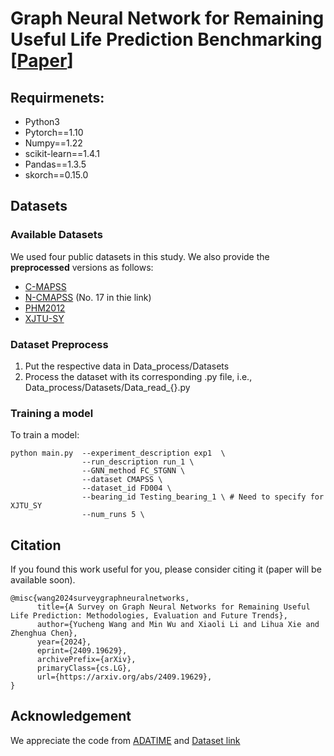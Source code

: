 # Graph Neural Network for Remaining Useful Life Prediction Benchmarking [[Paper](https://arxiv.org/pdf/2409.19629)] 



## Requirmenets:
- Python3
- Pytorch==1.10
- Numpy==1.22
- scikit-learn==1.4.1
- Pandas==1.3.5
- skorch==0.15.0 

## Datasets

### Available Datasets
We used four public datasets in this study. We also provide the **preprocessed** versions as follows:
- [C-MAPSS](https://data.nasa.gov/Aerospace/CMAPSS-Jet-Engine-Simulated-Data/ff5v-kuh6/about_data)
- [N-CMAPSS](https://drive.google.com/drive/folders/1231PMXaKEVMfwWzwnjujIUzULdjiYC1c) (No. 17 in thie link)
- [PHM2012](https://github.com/Lucky-Loek/ieee-phm-2012-data-challenge-dataset)
- [XJTU-SY](https://drive.google.com/drive/folders/1_ycmG46PARiykt82ShfnFfyQsaXv3_VK)


### Dataset Preprocess

1. Put the respective data in Data_process/Datasets
2. Process the dataset with its corresponding .py file, i.e., Data_process/Datasets/Data_read_{}.py

### Training a model

To train a model:

```
python main.py  --experiment_description exp1  \
                --run_description run_1 \
                --GNN_method FC_STGNN \
                --dataset CMAPSS \
                --dataset_id FD004 \
                --bearing_id Testing_bearing_1 \ # Need to specify for XJTU_SY
                --num_runs 5 \
```




## Citation
If you found this work useful for you, please consider citing it (paper will be available soon).
```
@misc{wang2024surveygraphneuralnetworks,
      title={A Survey on Graph Neural Networks for Remaining Useful Life Prediction: Methodologies, Evaluation and Future Trends}, 
      author={Yucheng Wang and Min Wu and Xiaoli Li and Lihua Xie and Zhenghua Chen},
      year={2024},
      eprint={2409.19629},
      archivePrefix={arXiv},
      primaryClass={cs.LG},
      url={https://arxiv.org/abs/2409.19629}, 
}

```


## Acknowledgement

We appreciate the code from [ADATIME](https://github.com/Lucky-Loek/ieee-phm-2012-data-challenge-dataset) and [Dataset link](https://github.com/Lucky-Loek/ieee-phm-2012-data-challenge-dataset)